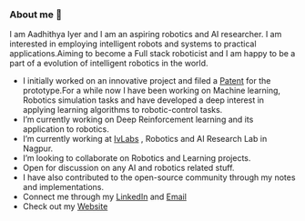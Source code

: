 ### About me 👋

I am Aadhithya Iyer and I am an aspiring robotics and AI researcher. I am interested in employing intelligent robots and systems to practical applications.Aiming to become a Full stack roboticist and I am happy to be a part of a evolution of intelligent robotics in the world. 

- I initially worked on an innovative project  and filed a [Patent](//www.youtube.com/watch?v=ePORvzIond8) for the prototype.For a while now I have been working on Machine learning, Robotics simulation tasks and have developed a deep interest in applying learning algorithms to robotic-control tasks.
- I’m currently working on Deep Reinforcement learning and its application to robotics.
- I’m currently working at [IvLabs](https://www.ivlabs.in/) , Robotics and AI Research Lab in Nagpur.
- I’m looking to collaborate on Robotics and Learning projects.
- Open for discussion on any AI and robotics related stuff.
- I have also contributed to the open-source community through my notes and implementations.
- Connect me through my [LinkedIn](https://www.linkedin.com/in/aadhithya-iyer-147697176/) and [Email](aadhithya14@gmail.com)
- Check out my [Website](https://aadhithya14.github.io/)
